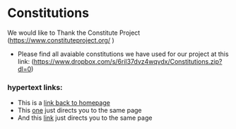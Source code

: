 # Constitutions


We would like to Thank the Constitute Project (https://www.constituteproject.org/ ) 
- Please find all avaiable constitutions we have used for our project at this link: (https://www.dropbox.com/s/6ril37dvz4wqvdx/Constitutions.zip?dl=0) 


### hypertext links:

- This is a [link back to homepage](index.md)
- This [one](page1) just directs you to the same page
- And this [link](page2) just directs you to the same page
